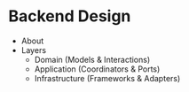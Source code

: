 # Backend Design

- About
- Layers
  - Domain (Models & Interactions)
  - Application (Coordinators & Ports)
  - Infrastructure (Frameworks & Adapters)

<!--- RANDOM WIP NOTES BELOW

## Layers

### Domain

Models are like the pieces in a board game.
Interactions are like the rule book. 





## Access Restrictions (Authorization)

### Multi-tenancy

- Multi-tenancy access restrictions always apply across all sub-domains within the domain. This type of access restriction is an inherent property of multi-tenancy and should not be included within the domain logic. Multi-tenancy access restrictions could be coded within a component and distributed for re-use across all multi-tenant applications within the organization.
- When a resource is requested over HTTP that violates multi-tenancy restrictions, 404 should be returned.
- (Should this actually be included as part of the infrastructure layer?? This logic could (should?) be implemented as part of a service mesh and enforced as a domain-wide policy. Or it could be implemented as part of a generic IAM supporting sub-domain) Multi-tenancy access restrictions should be included in repositories. Repository ports should include access restrictions as part of their API contract, either in their documentation or as part of their method signature. Repository adapters must enforce these access restrictions. 

#### Examples

- TenantUser may only access resources within their Tenant.
- ApplicationAdmin may access resources across all Tenants.

### Domain (Use Case)

- Restrictions may be applied to initiating use cases. These restrictions should be enforced within the core domain and only apply to resources or operations within a particular bounded context.
- Over HTTP, violations of domain access restriction should result in a 403.
- Domain restrictions should be enforced in the domain layer / within use cases themselves.

#### Examples

- TenantUser may only create a domain resource if they have sufficient permission.
- TenantUser may only create a resource if the FeatureX switch is enabled. 
